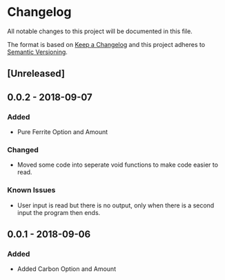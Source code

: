 # Changelog
All notable changes to this project will be documented in this file.

The format is based on [Keep a Changelog](http://keepachangelog.com/en/1.0.0/)
and this project adheres to [Semantic Versioning](http://semver.org/spec/v2.0.0.html).

## [Unreleased]

## 0.0.2 - 2018-09-07
### Added
- Pure Ferrite Option and Amount

### Changed
- Moved some code into seperate void functions to make code easier to read.

### Known Issues
- User input is read but there is no output, only when 
there is a second input the program then ends.

## 0.0.1 - 2018-09-06
### Added
- Added Carbon Option and Amount


